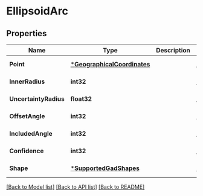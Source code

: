 # EllipsoidArc

## Properties
Name | Type | Description | Notes
------------ | ------------- | ------------- | -------------
**Point** | [***GeographicalCoordinates**](GeographicalCoordinates.md) |  | [default to null]
**InnerRadius** | **int32** |  | [default to null]
**UncertaintyRadius** | **float32** |  | [default to null]
**OffsetAngle** | **int32** |  | [default to null]
**IncludedAngle** | **int32** |  | [default to null]
**Confidence** | **int32** |  | [default to null]
**Shape** | [***SupportedGadShapes**](SupportedGADShapes.md) |  | [default to null]

[[Back to Model list]](../README.md#documentation-for-models) [[Back to API list]](../README.md#documentation-for-api-endpoints) [[Back to README]](../README.md)

